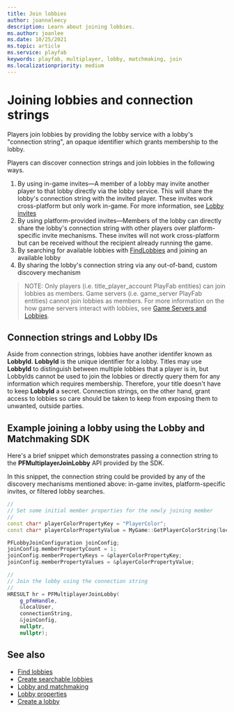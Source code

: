 ```yaml
---
title: Join lobbies
author: joannaleecy
description: Learn about joining lobbies.
ms.author: joanlee
ms.date: 10/25/2021
ms.topic: article
ms.service: playfab
keywords: playfab, multiplayer, lobby, matchmaking, join
ms.localizationpriority: medium
---
```


# Joining lobbies and connection strings
 

Players join lobbies by providing the lobby service with a lobby's "connection string", an opaque identifier which grants membership to the lobby.

Players can discover connection strings and join lobbies in the following ways.

1. By using in-game invites&mdash;A member of a lobby may invite another player to that lobby directly via the lobby service. This will share the lobby's connection string with the invited player. These invites work cross-platform but only work in-game. For more information, see [Lobby invites](lobby-invites.md)
1. By using platform-provided invites&mdash;Members of the lobby can directly share the lobby's connection string with other players over platform-specific invite mechanisms. These invites will not work cross-platform but can be received without the recipient already running the game. 
1. By searching for available lobbies with [FindLobbies](find-lobbies.md) and joining an available lobby
1. By sharing the lobby's connection string via any out-of-band, custom discovery mechanism

> NOTE: Only players (i.e. title_player_account PlayFab entities) can join lobbies as members. Game servers (i.e. game_server PlayFab entities) cannot join lobbies as members. For more information on the how game servers interact with lobbies, see [Game Servers and Lobbies](lobby-server-overview.md).

## Connection strings and Lobby IDs

Aside from connection strings, lobbies have another identifer known as __LobbyId__. __LobbyId__ is the unique identifier for a lobby. Titles may use __LobbyId__ to distinguish between multiple lobbies that a player is in, but LobbyIds cannot be used to join the lobbies or directly query them for any information which requires membership. Therefore, your title doesn't have to keep __LobbyId__ a secret. Connection strings, on the other hand, grant access to lobbies so care should be taken to keep from exposing them to unwanted, outside parties.

## Example joining a lobby using the Lobby and Matchmaking SDK

Here's a brief snippet which demonstrates passing a connection string to the __PFMultiplayerJoinLobby__ API provided by the SDK.

In this snippet, the connection string could be provided by any of the discovery mechanisms mentioned above: in-game invites, platform-specific invites, or filtered lobby searches.
```cpp
//
// Set some initial member properties for the newly joining member
//
const char* playerColorPropertyKey = "PlayerColor";
const char* playerColorPropertyValue = MyGame::GetPlayerColorString(localUser);

PFLobbyJoinConfiguration joinConfig;
joinConfig.memberPropertyCount = 1;
joinConfig.memberPropertyKeys = &playerColorPropertyKey;
joinConfig.memberPropertyValues = &playerColorPropertyValue;

//
// Join the lobby using the connection string
//
HRESULT hr = PFMultiplayerJoinLobby(
    g_pfmHandle,
    &localUser,
    connectionString,
    &joinConfig,
    nullptr,
    nullptr);
```

## See also

* [Find lobbies](find-lobbies.md)
* [Create searchable lobbies](define-search-keywords.md)
* [Lobby and matchmaking](lobby-and-matchmaking.md)
* [Lobby properties](lobby-properties.md)
* [Create a lobby](create-a-lobby.md)

